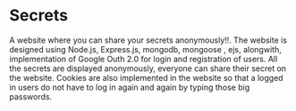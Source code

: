 # Secrets
A website where you can share your secrets anonymously!!. The website is designed using Node.js, Express.js, mongodb, mongoose , ejs, alongwith, implementation of Google Outh 2.0 for login and registration of users.
All the secrets are displayed anonymously, everyone can share their secret on the website. Cookies are also implemented in the website so that a logged in users do not have to log in again and again by typing those big passwords. 
